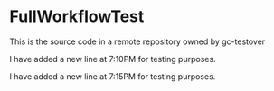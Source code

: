 # FullWorkflowTest

This is the source code in a remote repository owned by gc-testover

I have added a new line at 7:10PM for testing purposes.

I have added a new line at 7:15PM for testing purposes.
